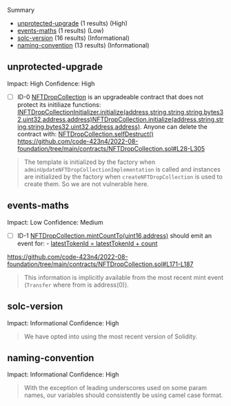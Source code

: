 Summary

- [unprotected-upgrade](#unprotected-upgrade) (1 results) (High)
- [events-maths](#events-maths) (1 results) (Low)
- [solc-version](#solc-version) (16 results) (Informational)
- [naming-convention](#naming-convention) (13 results) (Informational)

## unprotected-upgrade

Impact: High
Confidence: High

- [ ] ID-0
      [NFTDropCollection](https://github.com/code-423n4/2022-08-foundation/tree/main/contracts/NFTDropCollection.sol#L28-L305) is an upgradeable contract that does not protect its initiliaze functions: [INFTDropCollectionInitializer.initialize(address,string,string,string,bytes32,uint32,address,address)](https://github.com/code-423n4/2022-08-foundation/tree/main/contracts/interfaces/INFTDropCollectionInitializer.sol#L6-L15)[NFTDropCollection.initialize(address,string,string,string,bytes32,uint32,address,address)](https://github.com/code-423n4/2022-08-foundation/tree/main/contracts/NFTDropCollection.sol#L120-L152). Anyone can delete the contract with: [NFTDropCollection.selfDestruct()](https://github.com/code-423n4/2022-08-foundation/tree/main/contracts/NFTDropCollection.sol#L209-L211)
      https://github.com/code-423n4/2022-08-foundation/tree/main/contracts/NFTDropCollection.sol#L28-L305

> The template is initialized by the factory when `adminUpdateNFTDropCollectionImplementation` is called and instances are initialized by the factory when `createNFTDropCollection` is used to create them. So we are not vulnerable here.

## events-maths

Impact: Low
Confidence: Medium

- [ ] ID-1
      [NFTDropCollection.mintCountTo(uint16,address)](https://github.com/code-423n4/2022-08-foundation/tree/main/contracts/NFTDropCollection.sol#L171-L187) should emit an event for: - [latestTokenId = latestTokenId + count](https://github.com/code-423n4/2022-08-foundation/tree/main/contracts/NFTDropCollection.sol#L178)

https://github.com/code-423n4/2022-08-foundation/tree/main/contracts/NFTDropCollection.sol#L171-L187

> This information is implicitly available from the most recent mint event (`Transfer` where from is address(0)).

## solc-version

Impact: Informational
Confidence: High

> We have opted into using the most recent version of Solidity.

## naming-convention

Impact: Informational
Confidence: High

> With the exception of leading underscores used on some param names, our variables should consistently be using camel case format.
